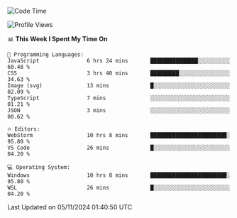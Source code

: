 <!--START_SECTION:waka-->
![Code Time](http://img.shields.io/badge/Code%20Time-742%20hrs%208%20mins-blue)

![Profile Views](http://img.shields.io/badge/Profile%20Views-0-blue)

📊 **This Week I Spent My Time On** 

```text
💬 Programming Languages: 
JavaScript               6 hrs 24 mins       ███████████████░░░░░░░░░░   60.48 % 
CSS                      3 hrs 40 mins       █████████░░░░░░░░░░░░░░░░   34.63 % 
Image (svg)              13 mins             █░░░░░░░░░░░░░░░░░░░░░░░░   02.09 % 
TypeScript               7 mins              ░░░░░░░░░░░░░░░░░░░░░░░░░   01.21 % 
JSON                     3 mins              ░░░░░░░░░░░░░░░░░░░░░░░░░   00.62 % 

🔥 Editors: 
WebStorm                 10 hrs 8 mins       ████████████████████████░   95.80 % 
VS Code                  26 mins             █░░░░░░░░░░░░░░░░░░░░░░░░   04.20 % 

💻 Operating System: 
Windows                  10 hrs 8 mins       ████████████████████████░   95.80 % 
WSL                      26 mins             █░░░░░░░░░░░░░░░░░░░░░░░░   04.20 % 
```


 Last Updated on 05/11/2024 01:40:50 UTC
<!--END_SECTION:waka-->
